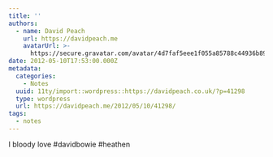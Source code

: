 ```yaml
---
title: ''
authors:
  - name: David Peach
    url: https://davidpeach.me
    avatarUrl: >-
      https://secure.gravatar.com/avatar/4d7faf5eee1f055a85788c44936b8995eaab6dfb004e7854ec747ccb272e91ee?s=96&d=mm&r=g
date: 2012-05-10T17:53:00.000Z
metadata:
  categories:
    - Notes
  uuid: 11ty/import::wordpress::https://davidpeach.co.uk/?p=41298
  type: wordpress
  url: https://davidpeach.me/2012/05/10/41298/
tags:
  - notes
---
```

I bloody love #davidbowie #heathen